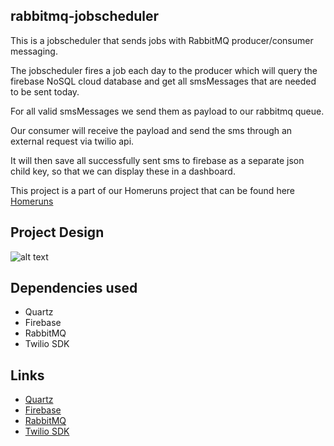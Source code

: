 ## rabbitmq-jobscheduler

This is a jobscheduler that sends jobs with RabbitMQ producer/consumer messaging. 

The jobscheduler fires a job each day to the producer which will query the firebase NoSQL cloud database and get all smsMessages that are needed to be sent today.  

For all valid smsMessages we send them as payload to our rabbitmq queue.

Our consumer will receive the payload and send the sms through an external request via twilio api. 

It will then save all successfully sent sms to firebase as a separate json child key, so that we can display these in a dashboard.

This project is a part of our Homeruns project that can be found here [Homeruns](http://homeruns.io)

## Project Design

![alt text](https://github.com/mrshawn191/rabbitmq-jobscheduler/blob/master/jobscheduler-rabbitmq2.png "Logo Title Text 1")

## Dependencies used

- Quartz
- Firebase
- RabbitMQ
- Twilio SDK

## Links

- [Quartz](https://github.com/mzabriskie/axios)
- [Firebase](https://github.com/mzabriskie/axios)
- [RabbitMQ](https://github.com/mzabriskie/axios)
- [Twilio SDK](https://github.com/mzabriskie/axios)
